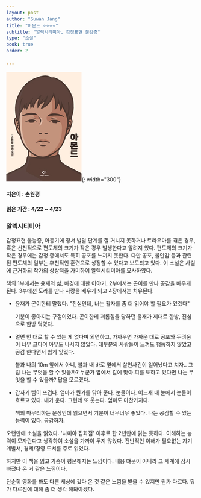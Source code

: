 ```yaml
---
layout: post
author: "Suwan Jang"
title: "아몬드 ⭐⭐⭐⭐"
subtitle: "알렉시티미아, 감정표현 불감증"
type: "소설"
book: true
order: 2

---
```


![ex_screenshot](./images/아몬드.jpg){: width="300"}
#### 지은이 : 손원평
#### 읽은 기간 : 4/22 ~ 4/23

### 알렉시티미아


감정표현 불능증, 아동기에 정서 발달 단계를 잘 거치지 못하거나 트라우마를 겪은 경우, 혹은 선천적으로 편도체의 크기가 작은 경우 발생한다고 알려져 있다. 편도체의 크기가 작은 경우에는 감정 중에서도 특히 공포를 느끼지 못한다. 다만 공포, 불안감 등과 관련된 편도체의 일부는 후천적인 훈련으로 성정할 수 있다고 보도되고 있다. 이 소설은 사실에 근거하되 작가의 상상력을 가미하여 알렉시티미아를 묘사하였다. 

 책의 1부에서는 윤재의 삶, 배경에 대한 이야기, 2부에서는 곤이를 만나 공감을 배우게 된다. 3부에선 도라를 만나 사랑을 배우게 되고 4장에서는 치유된다.

- 윤재가 곤이한테 말했다. "진심인데, 너는 활자를 좀 더 읽어야 할 필요가 있겠다"

    기분이 좋아지는 구절이었다. 곤이한테 괴롭힘을 당하던 윤재가 제대로 한방, 진심으로 한방 먹였다.

- 멀면 먼 대로 할 수 있는 게 없다며 외면하고, 가까우면 가까운 대로 공포와 두려움이 너무 크다며 아무도 나서지 않았다. 대부분의 사람들이 느껴도 행동하지 않았고 공감 한다면서 쉽게 잊었다.

    불과 나의 10m 앞에서 아니, 불과 내 바로 옆에서 살인사건이 일어났다고 치자.. 그럼 나는 무엇을 할 수 있을까? 누군가 옆에서 칼에 맞아 피를 토하고 있다면 나는 무엇을 할 수 있을까? 답을 모르겠다.

- 갑자기 뺨이 뜨겁다. 엄마가 뭔가를 닦아 준다. 눈물이다. 어느새 내 눈에서 눈물이 흐르고 있다. 내가 운다. 그런데 또 웃는다. 엄마도 마찬가지다.

    책의 마무리하는 문장인데 읽으면서 기분이 너무너무 좋았다. 나는 공감할 수 있는 능력이 있다. 공감하자.

 오랜만에 소설을 읽었다. '나미야 잡화점' 이후로 한 2년만에 읽는 듯하다. 이해하는 능력이 모자란다고 생각하여 소설을 가까이 두지 않았다. 전반적인 이해가 필요없는 자기계발서, 경제/경영 도서를 주로 읽었다.

 하지만 이 책을 읽고 가슴이 평온해지는 느낌이다. 내용 떄문이 아니라 그 세계에 잠시 빠졌다 온 거 같은 느낌이다. 

 단순히 영화를 봐도 다른 세상에 갔다 온 것 같은 느낌을 받을 수 있지만 뭔가 다르다. 뭐가 다르진에 대해 좀 더 생각 해봐야겠다.